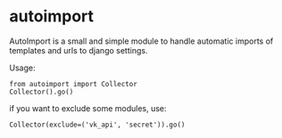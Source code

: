 autoimport
============

AutoImport is a small and simple module to handle
automatic imports of templates and urls to
django settings.

Usage:

    from autoimport import Collector
    Collector().go()

if you want to exclude some modules, use:

    Collector(exclude=('vk_api', 'secret')).go()
